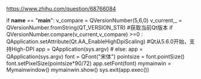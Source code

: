 https://www.zhihu.com/question/68766084


 if __name__ == "__main__":
  v_compare = QVersionNumber(5,6,0)
  v_current,_ = QVersionNumber.fromString(QT_VERSION_STR) #获取当前Qt版本
  if QVersionNumber.compare(v_current,v_compare) >=0 :
    QApplication.setAttribute(Qt.AA_EnableHighDpiScaling)  #Qt从5.6.0开始，支持High-DPI
    app = QApplication(sys.argv)  #
  else:
    app = QApplication(sys.argv)
    font = QFont("宋体")
    pointsize = font.pointSize()
    font.setPixelSize(pointsize*90/72)
    app.setFont(font)
  mymainwin = Mymainwindow()
  mymainwin.show()
  sys.exit(app.exec())
